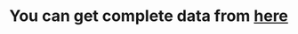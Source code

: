 # You can get complete data from [here](https://www.kaggle.com/datasets/jacksoncrow/stock-market-dataset?datasetId=541298)
